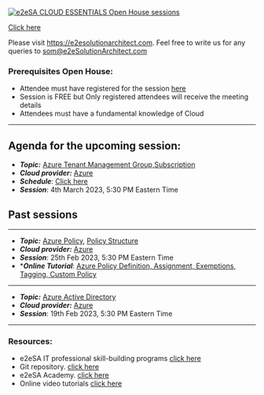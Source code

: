 [![e2eSA CLOUD ESSENTIALS Open House sessions](https://user-images.githubusercontent.com/62712515/218327365-1c6cc841-555b-4c11-b382-f68473ee864e.png)](https://e2esolutionarchitect.eventbrite.com/)

[Click here](https://github.com/e2eSolutionArchitect/academy/blob/main/cloud-essentials-openhouse.md)

Please visit https://e2esolutionarchitect.com. Feel free to write us for any queries to som@e2eSolutionArchitect.com

### Prerequisites Open House:
* Attendee must have registered for the session [here](https://www.eventbrite.ca/e/cloud-essentials-open-house-e2e-solution-architect-tickets-551880177467?aff=ebdsoporgprofile)
* Session is FREE but Only registered attendees will receive the meeting details
* Attendees must have a fundamental knowledge of Cloud 
-------------------------

## Agenda for the upcoming session:
* ***Topic:*** [Azure Tenant,Management Group,Subscription ](https://learn.microsoft.com/en-us/azure/governance/management-groups/overview)
* ***Cloud provider:*** [Azure](https://portal.azure.com/#home)
* ***Schedule***: [Click here](https://tinyurl.com/e2esa-openhouse)
* ***Session***: 4th March 2023, 5:30 PM Eastern Time


## Past sessions
--------------

* ***Topic:*** [Azure Policy](https://learn.microsoft.com/en-us/azure/governance/policy/overview), [Policy Structure](https://learn.microsoft.com/en-us/azure/governance/policy/concepts/definition-structure)
* ***Cloud provider:*** [Azure](https://portal.azure.com/#home)
* ***Session***: 25th Feb 2023, 5:30 PM Eastern Time
* ****Online Tutorial***: [Azure Policy Definition, Assignment, Exemptions, Tagging, Custom Policy](https://www.youtube.com/watch?v=e1bvukUvQAc)

______________

* ***Topic:*** [Azure Active Directory](https://azure.microsoft.com/en-us/products/active-directory)
* ***Cloud provider:*** [Azure](https://portal.azure.com/#home)
* ***Session***: 19th Feb 2023, 5:30 PM Eastern Time



-------------------------
### Resources:
* e2eSA IT professional skill-building programs [click here](https://e2esolutionarchitect.com/role-based-training-program/)
* Git repository. [click here](https://github.com/e2eSolutionArchitect)
* e2eSA Academy. [click here](https://github.com/e2eSolutionArchitect/academy)
* Online video tutorials [click here](https://www.youtube.com/channel/UC5Juuk7aTvbRmrABMq4onJA/videos)
